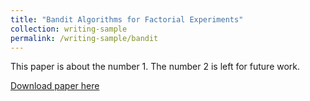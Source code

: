 ```yaml
---
title: "Bandit Algorithms for Factorial Experiments"
collection: writing-sample
permalink: /writing-sample/bandit
---
```


This paper is about the number 1. The number 2 is left for future work.

[Download paper here](https://yutongyan.xyz/files/bandit.pdf)

